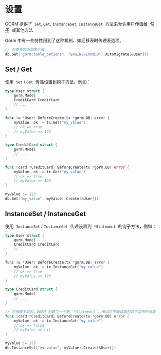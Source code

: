 # 设置

GORM 提供了  `Set`, `Get`, `InstanceSet`, `InstanceGet`  方法来允许用户传值给  [勾子](https://gorm.io/zh_CN/docs/hooks.html)  或其他方法

Gorm 中有一些特性用到了这种机制，如迁移表时传递表选项。

```go
// 创建表时添加表后缀
db.Set("gorm:table_options", "ENGINE=InnoDB").AutoMigrate(&User{})
```

## Set / Get

使用  `Set` / `Get`  传递设置到钩子方法，例如：

```go
type User struct {
    gorm.Model
    CreditCard CreditCard
    // ...
}

func (u *User) BeforeCreate(tx *gorm.DB) error {
    myValue, ok := tx.Get("my_value")
    // ok => true
    // myValue => 123
}

type CreditCard struct {
    gorm.Model
    // ...
}

func (card *CreditCard) BeforeCreate(tx *gorm.DB) error {
    myValue, ok := tx.Get("my_value")
    // ok => true
    // myValue => 123
}

myValue := 123
db.Set("my_value", myValue).Create(&User{})
```

## InstanceSet / InstanceGet

使用  `InstanceSet` / `InstanceGet`  传递设置到  `*Statement`  的钩子方法，例如：

```go
type User struct {
    gorm.Model
    CreditCard CreditCard
    // ...
}

func (u *User) BeforeCreate(tx *gorm.DB) error {
    myValue, ok := tx.InstanceGet("my_value")
    // ok => true
    // myValue => 123
}

type CreditCard struct {
    gorm.Model
    // ...
}

// 在创建关联时，GORM 创建了一个新 `*Statement`，所以它不能读取到其它实例的设置
func (card *CreditCard) BeforeCreate(tx *gorm.DB) error {
    myValue, ok := tx.InstanceGet("my_value")
    // ok => false
    // myValue => nil
}

myValue := 123
db.InstanceSet("my_value", myValue).Create(&User{})
```
